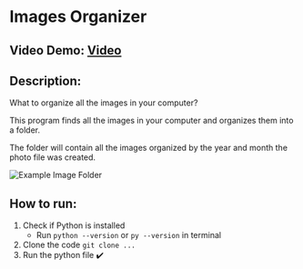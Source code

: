 # Images Organizer
## Video Demo:  [Video](URL)
## Description:
What to organize all the images in your computer?

This program finds all the images in your computer and organizes them into a folder.

The folder will contain all the images organized by the year and month the photo file was created.

![Example Image Folder](https://github.com/nipunbatra8/CS50-Project/blob/main/Example%20Folder.png)

## How to run:

1. Check if Python is installed
   - Run `python --version` or `py --version` in terminal
2. Clone the code `git clone ...`
3. Run the python file :heavy_check_mark:
